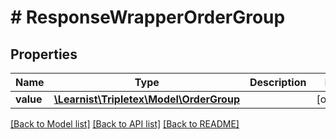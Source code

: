 # # ResponseWrapperOrderGroup

## Properties

Name | Type | Description | Notes
------------ | ------------- | ------------- | -------------
**value** | [**\Learnist\Tripletex\Model\OrderGroup**](OrderGroup.md) |  | [optional]

[[Back to Model list]](../../README.md#models) [[Back to API list]](../../README.md#endpoints) [[Back to README]](../../README.md)
